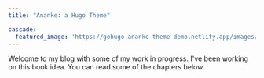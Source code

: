 ```yaml
---
title: "Ananke: a Hugo Theme"

cascade:
  featured_image: 'https://gohugo-ananke-theme-demo.netlify.app/images/gohugo-default-sample-hero-image.jpg'
---
```

Welcome to my blog with some of my work in progress. I've been working on this book idea. You can read some of the chapters below.